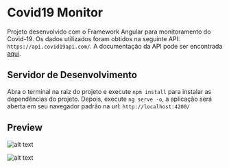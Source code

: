 # Covid19 Monitor

Projeto desenvolvido com o Framework Angular para monitoramento do Covid-19. Os dados utilizados foram obtidos na seguinte API: `https://api.covid19api.com/`. A documentação da API pode ser encontrada [aqui](https://documenter.getpostman.com/view/10808728/SzS8rjbc?version=latest#81447902-b68a-4e79-9df9-1b371905e9fa).

## Servidor de Desenvolvimento

Abra o terminal na raiz do projeto e execute `npm install` para instalar as dependências do projeto. Depois, execute `ng serve -o`, a aplicação será aberta em seu navegador padrão na url: `http://localhost:4200/` 

## Preview

![alt text](https://i.ibb.co/PmTL0HR/Captura-de-Tela-2020-07-23-a-s-20-34-58.png)

![alt text](https://i.ibb.co/dPvGdGQ/Captura-de-Tela-2020-07-23-a-s-20-33-59.png)
